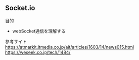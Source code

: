 ## Socket.io
目的<br>
- webSocket通信を理解する

参考サイト<br>
https://atmarkit.itmedia.co.jp/ait/articles/1603/14/news015.html<br>
https://weseek.co.jp/tech/1484/
